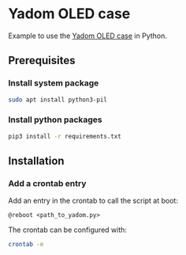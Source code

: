 # Yadom OLED case
Example to use the [Yadom OLED case](https://yadom.fr/plateformes-de-developpement/raspberry-pi/boitiers/boitier-din-avec-afficheur-oled-et-clavier.html) in Python.

## Prerequisites

### Install system package
```bash
sudo apt install python3-pil
```

### Install python packages
```bash
pip3 install -r requirements.txt
```

## Installation

### Add a crontab entry
Add an entry in the crontab to call the script at boot: 
```
@reboot <path_to_yadom.py>
```
The crontab can be configured with:
```bash
crontab -e
```
